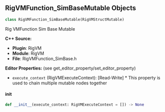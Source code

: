 ## RigVMFunction_SimBaseMutable Objects

```python
class RigVMFunction_SimBaseMutable(RigVMStructMutable)
```

Rig VMFunction Sim Base Mutable

**C++ Source:**

- **Plugin**: RigVM
- **Module**: RigVM
- **File**: RigVMFunction_SimBase.h

**Editor Properties:** (see get_editor_property/set_editor_property)

- ``execute_context`` (RigVMExecuteContext):  [Read-Write] * This property is used to chain multiple mutable nodes together

<a id="unreal.RigVMFunction_SimBaseMutable.__init__"></a>

#### __init__

```python
def __init__(execute_context: RigVMExecuteContext = []) -> None
```

<a id="unreal.RigUnit_SimBaseMutable"></a>